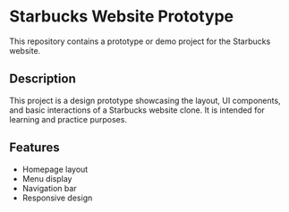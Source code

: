 # Starbucks Website Prototype

This repository contains a prototype or demo project for the Starbucks website.

## Description

This project is a design prototype showcasing the layout, UI components, and basic interactions of a Starbucks website clone. It is intended for learning and practice purposes.

## Features

- Homepage layout
- Menu display
- Navigation bar
- Responsive design
